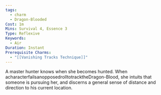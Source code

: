 ```yaml
---
tags:
  - charm
  - Dragon-Blooded
Cost: 1m
Mins: Survival 4, Essence 3
Type: Reflexive
Keywords:
  - Air
Duration: Instant
Prerequisite Charms:
  - "[[Vanishing Tracks Technique]]"
---
```

A master hunter knows when she becomes hunted. When acharacterfailsanopposedrolltotracktheDragon-Blood, she intuits that someone is pursuing her, and discerns a general sense of distance and direction to his current location.